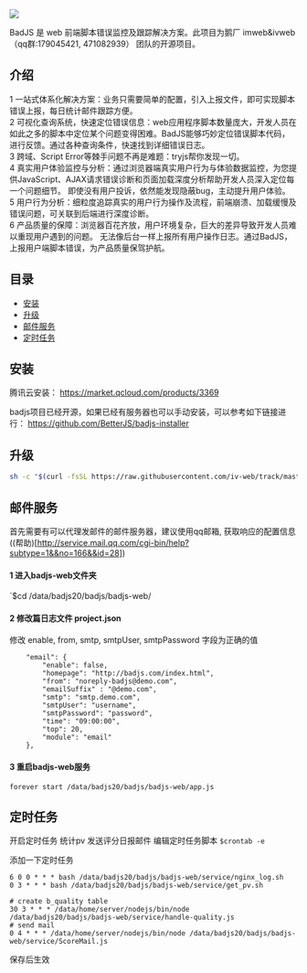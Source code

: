 
![](assets/badjs_logo.png) 



BadJS 是 web 前端脚本错误监控及跟踪解决方案。此项目为鹅厂 imweb&ivweb（qq群:179045421, 471082939） 团队的开源项目。  


## 介绍      
1 一站式体系化解决方案：业务只需要简单的配置，引入上报文件，即可实现脚本错误上报，每日统计邮件跟踪方便。       
2 可视化查询系统，快速定位错误信息：web应用程序脚本数量庞大，开发人员在如此之多的脚本中定位某个问题变得困难。BadJS能够巧妙定位错误脚本代码，进行反馈。通过各种查询条件，快速找到详细错误日志。          
3 跨域、Script Error等棘手问题不再是难题：tryjs帮你发现一切。          
4 真实用户体验监控与分析：通过浏览器端真实用户行为与体验数据监控，为您提供JavaScript、AJAX请求错误诊断和页面加载深度分析帮助开发人员深入定位每一个问题细节。  即使没有用户投诉，依然能发现隐蔽bug，主动提升用户体验。             
5 用户行为分析：细粒度追踪真实的用户行为操作及流程，前端崩溃、加载缓慢及错误问题，可关联到后端进行深度诊断。         
6 产品质量的保障：浏览器百花齐放，用户环境复杂，巨大的差异导致开发人员难以重现用户遇到的问题。 无法像后台一样上报所有用户操作日志。通过BadJS，上报用户端脚本错误，为产品质量保驾护航。

## 目录
* [安装](#安装)          
* [升级](#升级)                  
* [邮件服务](#邮件服务)                 
* [定时任务](#定时任务)                 


## 安装

腾讯云安装： https://market.qcloud.com/products/3369          

badjs项目已经开源，如果已经有服务器也可以手动安装，可以参考如下链接进行： https://github.com/BetterJS/badjs-installer

## 升级
```bash
sh -c "$(curl -fsSL https://raw.githubusercontent.com/iv-web/track/master/upgrade/upgrade.sh?v=1)"
```

## 邮件服务
首先需要有可以代理发邮件的邮件服务器，建议使用qq邮箱, 获取响应的配置信息((帮助)[http://service.mail.qq.com/cgi-bin/help?subtype=1&&no=166&&id=28])

#### 1 进入badjs-web文件夹
`$cd /data/badjs20/badjs/badjs-web/

#### 2 修改篇日志文件 project.json
修改 enable, from, smtp, smtpUser, smtpPassword 字段为正确的值
```
    "email": {
        "enable": false,
        "homepage": "http://badjs.com/index.html",
        "from": "noreply-badjs@demo.com",
        "emailSuffix" : "@demo.com",
        "smtp": "smtp.demo.com",
        "smtpUser": "username",
        "smtpPassword": "password",
        "time": "09:00:00",
        "top": 20,
        "module": "email"
    },

```
#### 3 重启badjs-web服务
`forever start /data/badjs20/badjs/badjs-web/app.js`


## 定时任务
开启定时任务 统计pv 发送评分日报邮件
编辑定时任务脚本
`$crontab -e `

添加一下定时任务

```
6 0 0 * * * bash /data/badjs20/badjs/badjs-web/service/nginx_log.sh
0 3 * * * bash /data/badjs20/badjs/badjs-web/service/get_pv.sh

# create b_quality table
30 3 * * * /data/home/server/nodejs/bin/node /data/badjs20/badjs/badjs-web/service/handle-quality.js
# send mail
0 4 * * * /data/home/server/nodejs/bin/node /data/badjs20/badjs/badjs-web/service/ScoreMail.js
```

保存后生效



